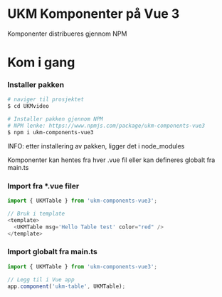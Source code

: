 # UKM Komponenter på Vue 3

Komponenter distribueres gjennom NPM

# Kom i gang

### Installer pakken
```bash
# naviger til prosjektet
$ cd UKMvideo

# Installer pakken gjennom NPM
# NPM lenke: https://www.npmjs.com/package/ukm-components-vue3
$ npm i ukm-components-vue3
```

INFO: etter installering av pakken, ligger det i node_modules

Komponenter kan hentes fra hver .vue fil eller kan defineres globalt fra main.ts

### Import fra *.vue filer
```js
import { UKMTable } from 'ukm-components-vue3';

// Bruk i template
<template>
  <UKMTable msg='Hello Table test' color="red" />
</template>
```

### Import globalt fra main.ts
```js
import { UKMTable } from 'ukm-components-vue3';

// Legg til i Vue app
app.component('ukm-table', UKMTable);
```

